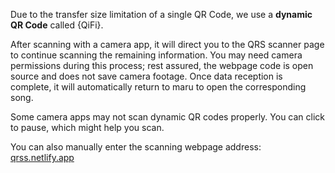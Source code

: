 Due to the transfer size limitation of a single QR Code, we use a <b>dynamic QR Code</b> called {QiFi}.

After scanning with a camera app, it will direct you to the QRS scanner page to continue scanning the remaining information. You may need camera permissions during this process; rest assured, the webpage code is open source and does not save camera footage. Once data reception is complete, it will automatically return to maru to open the corresponding song.

Some camera apps may not scan dynamic QR codes properly. You can click <span rounded bg-gray:20 p1 inline-flex align-middle><span i-uil-pause-circle /></span> to pause, which might help you scan.

You can also manually enter the scanning webpage address: [qrss.netlify.app](https://qrss.netlify.app)
